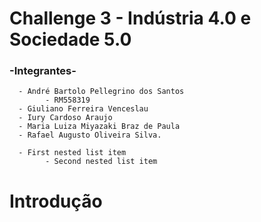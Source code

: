 # Challenge 3 - Indústria 4.0 e Sociedade 5.0 

### -Integrantes-
      - André Bartolo Pellegrino dos Santos
            - RM558319
      - Giuliano Ferreira Venceslau
      - Iury Cardoso Araujo
      - Maria Luiza Miyazaki Braz de Paula
      - Rafael Augusto Oliveira Silva.
      
      - First nested list item
            - Second nested list item
# Introdução

